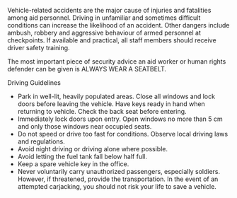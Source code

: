 [Title]: # (Driving Guidelines)
[Difficulty]: # (Beginner)
[Order]: # (0)

Vehicle-related accidents are the major cause of injuries and fatalities among aid personnel. Driving in unfamiliar and sometimes difficult conditions can increase the likelihood of an accident. Other dangers include ambush, robbery and aggressive behaviour of armed personnel at checkpoints. If available and practical, all staff members should receive driver safety training.

The most important piece of security advice an aid worker or human rights defender can be given is ALWAYS WEAR A SEATBELT.

Driving Guidelines

*   Park in well-lit, heavily populated areas. Close all windows and lock doors before leaving the vehicle. Have keys ready in hand when returning to vehicle. Check the back seat before entering.
*   Immediately lock doors upon entry. Open windows no more than 5 cm and only those windows near occupied seats.
*   Do not speed or drive too fast for conditions. Observe local driving laws and regulations.
*   Avoid night driving or driving alone where possible.
*   Avoid letting the fuel tank fall below half full.
*   Keep a spare vehicle key in the office.
*   Never voluntarily carry unauthorized passengers, especially soldiers. However, if threatened, provide the transportation. In the event of an attempted carjacking, you should not risk your life to save a vehicle.
